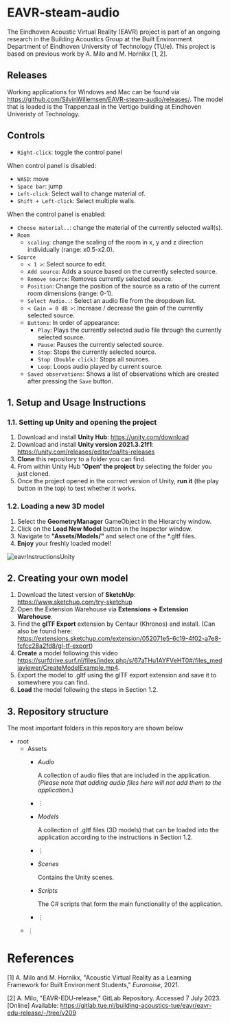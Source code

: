 # EAVR-steam-audio

The Eindhoven Acoustic Virtual Reality (EAVR) project is part of an ongoing research in the Building Acoustics Group at the Built Environment Department of Eindhoven University of Technology (TU/e). This project is based on previous work by A. Milo and M. Hornikx [1, 2]. 

## Releases
Working applications for Windows and Mac can be found via https://github.com/SilvinWillemsen/EAVR-steam-audio/releases/. The model that is loaded is the Trappenzaal in the Vertigo building at Eindhoven Univeristy of Technology.

## Controls

- `Right-click`: toggle the control panel

When control panel is disabled:
- `WASD`: move
- `Space bar`: jump
- `Left-click`: Select wall to change material of.
- `Shift + Left-click`: Select multiple walls.

When the control panel is enabled:
- `Choose material..`: change the material of the currently selected wall(s).
- `Room`
    - `scaling`: change the scaling of the room in x, y and z direction individually (range: x0.5-x2.0).
- `Source`
    - `< 1 >`: Select source to edit.
    - `Add source`: Adds a source based on the currently selected source.
    - `Remove source`: Removes currently selected source.
    - `Position`: Change the position of the source as a ratio of the current room dimensions (range: 0-1).
    - `Select Audio..`: Select an audio file from the dropdown list.
    - `< Gain = 0 dB >`: Increase / decrease the gain of the currently selected source.
    - `Buttons`: In order of appearance:
        - `Play`: Plays the currently selected audio file through the currently selected source.
        - `Pause`: Pauses the currently selected source. 
        - `Stop`: Stops the currently selected source.
        - `Stop (Double click)`: Stops all sources.
        - `Loop`: Loops audio played by current source.
    - `Saved observations`: Shows a list of observations which are created after pressing the `Save` button.


## 1. Setup and Usage Instructions
### 1.1. Setting up Unity and opening the project
1. Download and install **Unity Hub**: https://unity.com/download
2. Download and install **Unity version 2021.3.21f1**: https://unity.com/releases/editor/qa/lts-releases
3. **Clone** this repository to a folder you can find. 
4. From within Unity Hub **'Open' the project** by selecting the folder you just cloned.
5. Once the project opened in the correct version of Unity, **run it** (the play button in the top) to test whether it works.

### 1.2. Loading a new 3D model
1. Select the **GeometryManager** GameObject in the Hierarchy window.
2. Click on the **Load New Model** button in the Inspector window.
3. Navigate to **"Assets/Models/"** and select one of the \*.gltf files.
4. **Enjoy** your freshly loaded model!

![eavrInstructionsUnity](https://user-images.githubusercontent.com/32464520/235452874-126dcb11-d03a-4cb7-91bf-147377ab88e7.png)

## 2. Creating your own model
1. Download the latest version of **SketchUp**: https://www.sketchup.com/try-sketchup
2. Open the Extension Warehouse via **Extensions -> Extension Warehouse**.
3. Find the **glTF Export** extension by Centaur (Khronos) and install. (Can also be found here: https://extensions.sketchup.com/extension/052071e5-6c19-4f02-a7e8-fcfcc28a2fd8/gl-tf-export) 
4. **Create** a model following this video https://surfdrive.surf.nl/files/index.php/s/67aTHu1AYFVeHT0#/files_mediaviewer/CreateModelExample.mp4.
5. Export the model to .gltf using the glTF export extension and save it to somewhere you can find.
6. **Load** the model following the steps in Section 1.2.


## 3. Repository structure
The most important folders in this repository are shown below 
- root  
    - Assets
        - *Audio*
            
            A collection of audio files that are included in the application. (*Please note that adding audio files here will not add them to the application.*)
        
        - ⋮
        - *Models*
            
            A collection of .gltf files (3D models) that can be loaded into the application according to the instructions in Section 1.2.
        - ⋮
        - *Scenes*
            
            Contains the Unity scenes.
        - *Scripts*
            
            The C# scripts that form the main functionality of the application.
        - ⋮
    - ⋮

# References
[1] A. Milo and M. Hornikx, "Acoustic Virtual Reality as a Learning Framework for Built Environment Students," *Euronoise*, 2021.

[2] A. Milo, "EAVR-EDU-release," GitLab Repository. Accessed 7 July 2023. [Online] Available: https://gitlab.tue.nl/building-acoustics-tue/eavr/eavr-edu-release/-/tree/v209